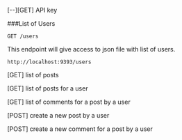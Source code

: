 [--][GET] API key

###List of Users
```
GET /users
```
This endpoint will give access to json file with list of users.
```
http://localhost:9393/users
```

[GET] list of posts

[GET] list of posts for a user

[GET] list of comments for a post by a user

[POST] create a new post by a user

[POST] create a new comment for a post by a user

